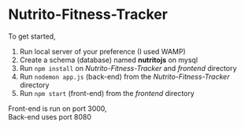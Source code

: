 # Nutrito-Fitness-Tracker

To get started,
1. Run local server of your preference (I used WAMP)
2. Create a schema (database) named **nutritojs** on mysql
3. Run `npm install` on *Nutrito-Fitness-Tracker* and *frontend* directory
4. Run `nodemon app.js` (back-end) from the *Nutrito-Fitness-Tracker* directory
5. Run `npm start` (front-end) from the *frontend* directory

Front-end is run on port 3000,  
Back-end uses port 8080
